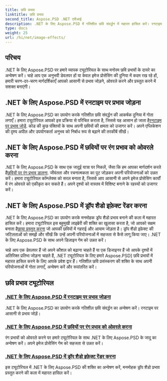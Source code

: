 ```yaml
---
title: छवि प्रभाव
linktitle: छवि प्रभाव
second_title: Aspose.PSD .NET एपीआई
description: .NET के लिए Aspose.PSD में गतिशील छवि संवर्द्धन में महारत हासिल करें। रनटाइम पर आश्चर्यजनक प्रभाव जोड़ने, ओवरले करने और प्रस्तुत करने पर ट्यूटोरियल के साथ अपनी छवि प्रसंस्करण को उन्नत करें।
type: docs
weight: 25
url: /hi/net/image-effects/
---
```


## परिचय

.NET के लिए Aspose.PSD पर हमारे व्यापक ट्यूटोरियल के साथ मनोरम छवि प्रभावों के दायरे का अन्वेषण करें। चाहे आप एक अनुभवी डेवलपर हों या केवल इमेज प्रोसेसिंग की दुनिया में कदम रख रहे हों, हमारी चरण-दर-चरण मार्गदर्शिकाएँ आपको आसानी से प्रभाव जोड़ने, ओवरले करने और प्रस्तुत करने में सशक्त बनाएंगी।

## .NET के लिए Aspose.PSD में रनटाइम पर प्रभाव जोड़ना

 .NET के लिए Aspose.PSD का उपयोग करके गतिशील छवि संवर्द्धन की आकर्षक दुनिया में गोता लगाएँ। हमारा ट्यूटोरियल आपको इस प्रक्रिया से परिचित कराता है, जिससे यह आसान हो जाता है[रनटाइम पर प्रभाव जोड़ें](./add-effect-runtime/). कोड की कुछ पंक्तियों के साथ अपनी छवियों की क्षमता को उजागर करें। अपने एप्लिकेशन की दृश्य अपील और उपयोगकर्ता अनुभव को निर्बाध रूप से बढ़ाने की तरकीबें सीखें।

## .NET के लिए Aspose.PSD में छवियों पर रंग प्रभाव को ओवरले करना

.NET के लिए Aspose.PSD के साथ एक जादुई यात्रा पर निकलें, जैसा कि हम आपका मार्गदर्शन करते हैं[छवियों पर रंग प्रभाव डालना](./overlay-color-effect/). जीवंतता और रचनात्मकता का पुट जोड़कर अपनी परियोजनाओं को उन्नत करें। हमारा ट्यूटोरियल कॉम्प्लेक्स को सरल बनाता है, जिससे आप आसानी से अपने इमेज प्रोसेसिंग कार्यों में रंग ओवरले को एकीकृत कर सकते हैं। अपने दृश्यों को वास्तव में विशिष्ट बनाने के रहस्यों को उजागर करें।

## .NET के लिए Aspose.PSD में ड्रॉप शैडो इफ़ेक्ट रेंडर करना

 .NET के लिए Aspose.PSD का उपयोग करके मनमोहक ड्रॉप शैडो प्रभाव बनाने की कला में महारत हासिल करें। हमारा ट्यूटोरियल इस बहुमुखी लाइब्रेरी की शक्ति का खुलासा करता है, जो आपको सक्षम बनाता है[छाया प्रस्तुत करना](./render-drop-shadow/) जो आपकी छवियों में गहराई और आयाम जोड़ता है। ड्रॉप शैडो इफ़ेक्ट की जटिलताओं को समझें और सीखें कि उन्हें अपनी परियोजनाओं में सहजता से कैसे लागू किया जाए। .NET के लिए Aspose.PSD के साथ अपने डिज़ाइन गेम को उन्नत करें।

चाहे आप एक डेवलपर हैं जो अपने कौशल को बढ़ाना चाहते हैं या एक डिजाइनर हैं जो आपके दृश्यों में अतिरिक्त प्रतिभा जोड़ना चाहते हैं, .NET ट्यूटोरियल के लिए हमारे Aspose.PSD] छवि प्रभावों में महारत हासिल करने के लिए आपके प्रवेश द्वार हैं। गतिशील छवि प्रसंस्करण की शक्ति के साथ अपनी परियोजनाओं में गोता लगाएँ, अन्वेषण करें और रूपांतरित करें।


## छवि प्रभाव ट्यूटोरियल
### [.NET के लिए Aspose.PSD में रनटाइम पर प्रभाव जोड़ना](./add-effect-runtime/)
.NET के लिए Aspose.PSD का उपयोग करके गतिशील छवि संवर्द्धन का अन्वेषण करें। रनटाइम पर आसानी से प्रभाव जोड़ें।
### [.NET के लिए Aspose.PSD में छवियों पर रंग प्रभाव को ओवरले करना](./overlay-color-effect/)
रंग प्रभावों को ओवरले करने पर हमारे ट्यूटोरियल के साथ .NET के लिए Aspose.PSD के जादू का अन्वेषण करें। अपने इमेज प्रोसेसिंग गेम को सहजता से उन्नत करें।
### [.NET के लिए Aspose.PSD में ड्रॉप शैडो इफ़ेक्ट रेंडर करना](./render-drop-shadow/)
इस ट्यूटोरियल में .NET के लिए Aspose.PSD की शक्ति का अन्वेषण करें, मनमोहक ड्रॉप शैडो प्रभाव प्रस्तुत करने की कला में महारत हासिल करें।